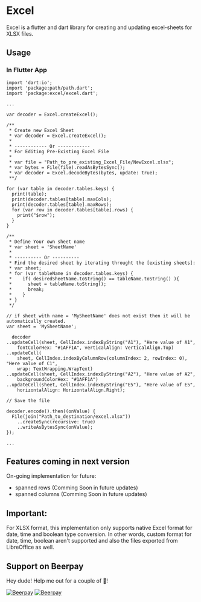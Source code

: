 # Excel

Excel is a flutter and dart library for creating and updating excel-sheets for XLSX files.

## Usage

### In Flutter App

    import 'dart:io';
    import 'package:path/path.dart';
    import 'package:excel/excel.dart';

    ...
    
    var decoder = Excel.createExcel();

    /**
     * Create new Excel Sheet
     * var decoder = Excel.createExcel();
     *  
     * ------------ Or ------------
     * For Editing Pre-Existing Excel File
     * 
     * var file = "Path_to_pre_existing_Excel_File/NewExcel.xlsx";
     * var bytes = File(file).readAsBytesSync();
     * var decoder = Excel.decodeBytes(bytes, update: true);
     **/
     
    for (var table in decoder.tables.keys) {
      print(table);
      print(decoder.tables[table].maxCols);
      print(decoder.tables[table].maxRows);
      for (var row in decoder.tables[table].rows) {
        print("$row");
      }
    }

    /**
     * Define Your own sheet name
     * var sheet = 'SheetName'
     * 
     * ---------- Or ----------
     * Find the desired sheet by iterating throught the [existing sheets]:
     * var sheet;
     * for (var tableName in decoder.tables.keys) {
     *    if( desiredSheetName.toString() == tableName.toString() ){
     *      sheet = tableName.toString();
     *      break;
     *    }
     * }
     */

    // if sheet with name = 'MySheetName' does not exist then it will be automatically created.
    var sheet = 'MySheetName';

      decoder
    ..updateCell(sheet, CellIndex.indexByString("A1"), "Here value of A1",
        fontColorHex: "#1AFF1A", verticalAlign: VerticalAlign.Top)
    ..updateCell(
        sheet, CellIndex.indexByColumnRow(columnIndex: 2, rowIndex: 0), "Here value of C1",
        wrap: TextWrapping.WrapText)
    ..updateCell(sheet, CellIndex.indexByString("A2"), "Here value of A2",
        backgroundColorHex: "#1AFF1A")
    ..updateCell(sheet, CellIndex.indexByString("E5"), "Here value of E5",
        horizontalAlign: HorizontalAlign.Right);
    
    // Save the file

    decoder.encode().then((onValue) {
      File(join("Path_to_destination/excel.xlsx"))
        ..createSync(recursive: true)
        ..writeAsBytesSync(onValue);
    });
    
    ...

## Features coming in next version
On-going implementation for future:
- spanned rows (Comming Soon in future updates)
- spanned columns (Comming Soon in future updates)

## Important:
For XLSX format, this implementation only supports native Excel format for date, time and boolean type conversion.
In other words, custom format for date, time, boolean aren't supported and also the files exported from LibreOffice as well.
## Support on Beerpay
Hey dude! Help me out for a couple of :beers:!

[![Beerpay](https://beerpay.io/kawal7415/excel/badge.svg?style=beer-square)](https://beerpay.io/kawal7415/excel)  [![Beerpay](https://beerpay.io/kawal7415/excel/make-wish.svg?style=flat-square)](https://beerpay.io/kawal7415/excel?focus=wish)